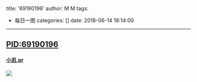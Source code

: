 title: '69190196'
author: M M
tags:
  - 每日一图
categories: []
date: 2018-06-14 18:14:00
---
 ## [PID:69190196](https://www.pixiv.net/member_illust.php?mode=medium&illust_id=69190196)
 #### [小忍.pr](https://www.pixiv.net/member.php?id=12793879)

[![](https://i.pximg.net/img-original/img/2018/06/12/00/13/01/69190196_p0.jpg)](https://www.pixiv.net/member_illust.php?mode=medium&illust_id=69190196)